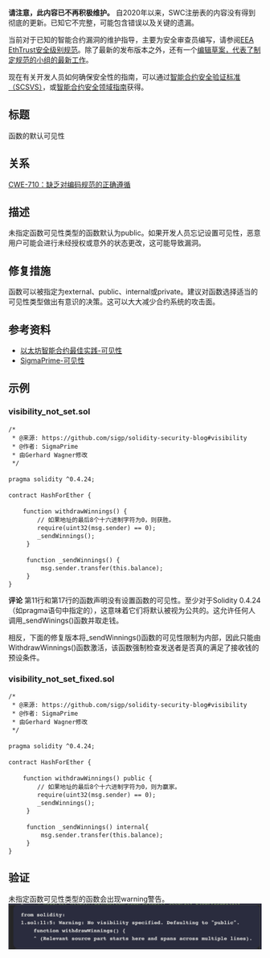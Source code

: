 **请注意，此内容已不再积极维护。**
自2020年以来，SWC注册表的内容没有得到彻底的更新。已知它不完整，可能包含错误以及关键的遗漏。

当前对于已知的智能合约漏洞的维护指导，主要为安全审查员编写，请参阅[EEA EthTrust安全级别规范](https://entethalliance.org/specs/ethtrust-sl)。除了最新的发布版本之外，还有一个[编辑草案，代表了制定规范的小组的最新工作](https://entethalliance.github.io/eta-registry/security-levels-spec.html)。

现在有关开发人员如何确保安全性的指南，可以通过[智能合约安全验证标准（SCSVS）](https://github.com/ComposableSecurity/SCSVS)，或[智能合约安全领域指南](https://scsfg.io/)获得。

## 标题
函数的默认可见性

## 关系
[CWE-710：缺乏对编码规范的正确遵循](https://cwe.mitre.org/data/definitions/710.html)

## 描述
未指定函数可见性类型的函数默认为public。如果开发人员忘记设置可见性，恶意用户可能会进行未经授权或意外的状态更改，这可能导致漏洞。

## 修复措施
函数可以被指定为external、public、internal或private。建议对函数选择适当的可见性类型做出有意识的决策。这可以大大减少合约系统的攻击面。

## 参考资料
* [以太坊智能合约最佳实践-可见性](https://consensys.github.io/smart-contract-best-practices/development-recommendations/solidity-specific/visibility/)
* [SigmaPrime-可见性](https://github.com/sigp/solidity-security-blog#visibility)

## 示例

### visibility_not_set.sol
``` solidity
/*
 * @来源: https://github.com/sigp/solidity-security-blog#visibility
 * @作者: SigmaPrime 
 * 由Gerhard Wagner修改
 */

pragma solidity ^0.4.24;

contract HashForEther {

    function withdrawWinnings() {
        // 如果地址的最后8个十六进制字符为0，则获胜。
        require(uint32(msg.sender) == 0);
        _sendWinnings();
     }

     function _sendWinnings() {
         msg.sender.transfer(this.balance);
     }
}
```

**评论**
第11行和第17行的函数声明没有设置函数的可见性。至少对于Solidity 0.4.24（如pragma语句中指定的），这意味着它们将默认被视为公共的。这允许任何人调用_sendWinings()函数并取走钱。

相反，下面的修复版本将_sendWinnings()函数的可见性限制为内部，因此只能由WithdrawWinnings()函数激活，该函数强制检查发送者是否真的满足了接收钱的预设条件。

### visibility_not_set_fixed.sol
``` solidity
/*
 * @来源: https://github.com/sigp/solidity-security-blog#visibility
 * @作者: SigmaPrime
 * 由Gerhard Wagner修改
 */

pragma solidity ^0.4.24;

contract HashForEther {

    function withdrawWinnings() public {
        // 如果地址的最后8个十六进制字符为0，则为赢家。
        require(uint32(msg.sender) == 0);
        _sendWinnings();
     }

     function _sendWinnings() internal{
         msg.sender.transfer(this.balance);
     }
}
```

## 验证
未指定函数可见性类型的函数会出现warning警告。
![1-0.png](./img/1-0.png)